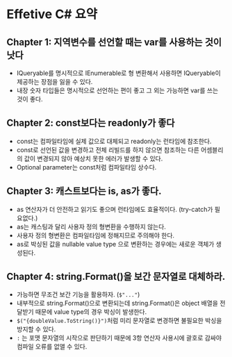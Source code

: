 # Effetive C# 요약

## Chapter 1: 지역변수를 선언할 때는 var를 사용하는 것이 낫다

- IQueryable<T>를 명시적으로 IEnumerable<T>로 형 변환해서 사용하면 IQueryable<T>이 제공하는 장점을 잃을 수 있다.
- 내장 숫자 타입들은 명시적으로 선언하는 편이 좋고 그 외는 가능하면 var를 쓰는 것이 좋다.

## Chapter 2: const보다는 readonly가 좋다

- const는 컴파일타임에 실제 값으로 대체되고 readonly는 런타임에 참조한다.
- const로 선언된 값을 변경하고 전체 리빌드를 하지 않으면 참조하는 다른 어셈블리의 값이 변경되지 않아 예상치 못한 에러가 발생할 수 있다.
- Optional parameter는 const처럼 컴파일타임 상수다.

## Chapter 3: 캐스트보다는 is, as가 좋다.

- as 연산자가 더 안전하고 읽기도 좋으며 런타임에도 효율적이다. (try-catch가 필요없다.)
- as는 캐스팅과 달리 사용자 정의 형변환을 수행하지 않는다.
- 사용자 정의 형변환은 컴파일타임에 정해지므로 주의해야 한다.
- as로 박싱된 값을 nullable value type 으로 변환하는 경우에는 새로운 객체가 생성된다.

## Chapter 4: string.Format()을 보간 문자열로 대체하라.

- 가능하면 무조건 보간 기능을 활용하자. (`$"..."`)
- 내부적으로 string.Format()으로 변환되는데 string.Format()은 object 배열을 전달받기 때문에 value type의 경우 박싱이 발생한다.
- `$("{doubleValue.ToString()}")`처럼 미리 문자열로 변경하면 불필요한 박싱을 방지할 수 있다.
- `:` 는 포맷 문자열의 시작으로 판단하기 때문에 3항 연산자 사용시에 괄호로 감싸야 컴파일 오류를 없앨 수 있다.
